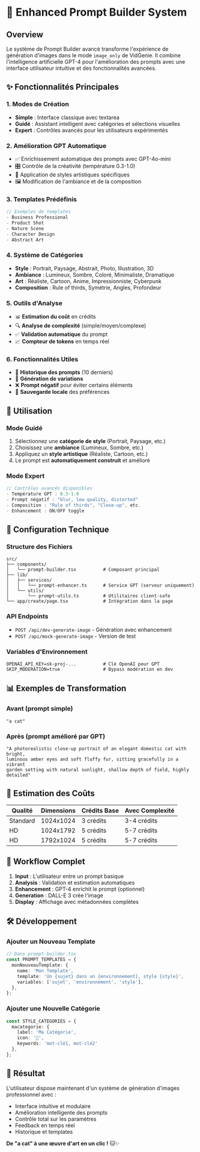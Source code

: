 # 🎨 Enhanced Prompt Builder System

## Overview

Le système de Prompt Builder avancé transforme l'expérience de génération d'images dans le mode `image_only` de VidGenie. Il combine l'intelligence artificielle GPT-4 pour l'amélioration des prompts avec une interface utilisateur intuitive et des fonctionnalités avancées.

## ✨ Fonctionnalités Principales

### 1. **Modes de Création**
- **Simple** : Interface classique avec textarea
- **Guidé** : Assistant intelligent avec catégories et sélections visuelles  
- **Expert** : Contrôles avancés pour les utilisateurs expérimentés

### 2. **Amélioration GPT Automatique**
- ✅ Enrichissement automatique des prompts avec GPT-4o-mini
- 🎛️ Contrôle de la créativité (température 0.3-1.0)
- 🎨 Application de styles artistiques spécifiques
- 🖼️ Modification de l'ambiance et de la composition

### 3. **Templates Prédéfinis**
```typescript
// Exemples de templates
- Business Professional
- Product Shot  
- Nature Scene
- Character Design
- Abstract Art
```

### 4. **Système de Catégories**
- **Style** : Portrait, Paysage, Abstrait, Photo, Illustration, 3D
- **Ambiance** : Lumineux, Sombre, Coloré, Minimaliste, Dramatique
- **Art** : Réaliste, Cartoon, Anime, Impressionniste, Cyberpunk
- **Composition** : Rule of thirds, Symétrie, Angles, Profondeur

### 5. **Outils d'Analyse**
- 📊 **Estimation du coût** en crédits
- 🔍 **Analyse de complexité** (simple/moyen/complexe)  
- ✅ **Validation automatique** du prompt
- 📈 **Compteur de tokens** en temps réel

### 6. **Fonctionnalités Utiles**
- 💾 **Historique des prompts** (10 derniers)
- 🔄 **Génération de variations** 
- ❌ **Prompt négatif** pour éviter certains éléments
- 🎯 **Sauvegarde locale** des préférences

## 🚀 Utilisation

### Mode Guidé
1. Sélectionnez une **catégorie de style** (Portrait, Paysage, etc.)
2. Choisissez une **ambiance** (Lumineux, Sombre, etc.)  
3. Appliquez un **style artistique** (Réaliste, Cartoon, etc.)
4. Le prompt est **automatiquement construit** et amélioré

### Mode Expert
```typescript
// Contrôles avancés disponibles
- Température GPT : 0.3-1.0
- Prompt négatif : "blur, low quality, distorted"
- Composition : "Rule of thirds", "Close-up", etc.
- Enhancement : ON/OFF toggle
```

## 🔧 Configuration Technique

### Structure des Fichiers
```
src/
├── components/
│   └── prompt-builder.tsx          # Composant principal
├── lib/
│   ├── services/
│   │   └── prompt-enhancer.ts      # Service GPT (serveur uniquement)
│   └── utils/
│       └── prompt-utils.ts         # Utilitaires client-safe
└── app/create/page.tsx             # Intégration dans la page
```

### API Endpoints
- `POST /api/dev-generate-image` - Génération avec enhancement
- `POST /api/mock-generate-image` - Version de test

### Variables d'Environnement
```env
OPENAI_API_KEY=sk-proj-...          # Clé OpenAI pour GPT
SKIP_MODERATION=true                # Bypass modération en dev
```

## 📊 Exemples de Transformation

### Avant (prompt simple)
```
"a cat"
```

### Après (prompt amélioré par GPT)
```
"A photorealistic close-up portrait of an elegant domestic cat with bright, 
luminous amber eyes and soft fluffy fur, sitting gracefully in a vibrant 
garden setting with natural sunlight, shallow depth of field, highly detailed"
```

## 🎯 Estimation des Coûts

| Qualité | Dimensions | Crédits Base | Avec Complexité |
|---------|------------|--------------|-----------------|
| Standard | 1024x1024 | 3 crédits | 3-4 crédits |
| HD | 1024x1792 | 5 crédits | 5-7 crédits |
| HD | 1792x1024 | 5 crédits | 5-7 crédits |

## 🔄 Workflow Complet

1. **Input** : L'utilisateur entre un prompt basique
2. **Analysis** : Validation et estimation automatiques
3. **Enhancement** : GPT-4 enrichit le prompt (optionnel)
4. **Generation** : DALL-E 3 crée l'image
5. **Display** : Affichage avec métadonnées complètes

## 🛠️ Développement

### Ajouter un Nouveau Template
```typescript
// Dans prompt-builder.tsx
const PROMPT_TEMPLATES = {
  monNouveauTemplate: {
    name: 'Mon Template',
    template: 'Un {sujet} dans un {environnement}, style {style}',
    variables: ['sujet', 'environnement', 'style'],
  },
};
```

### Ajouter une Nouvelle Catégorie
```typescript
const STYLE_CATEGORIES = {
  macategorie: { 
    label: 'Ma Catégorie', 
    icon: '🎨', 
    keywords: 'mot-clé1, mot-clé2' 
  },
};
```

## 🎉 Résultat

L'utilisateur dispose maintenant d'un système de génération d'images professionnel avec :
- Interface intuitive et modulaire
- Amélioration intelligente des prompts
- Contrôle total sur les paramètres
- Feedback en temps réel
- Historique et templates

**De "a cat" à une œuvre d'art en un clic !** 🐱✨